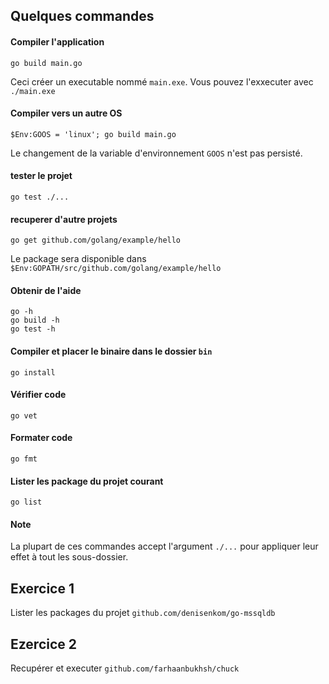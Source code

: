 ## Quelques commandes

#### Compiler l'application 
`go build main.go`  

Ceci créer un executable nommé `main.exe`. Vous pouvez l'exxecuter avec `./main.exe` 

#### Compiler vers un autre OS
 `$Env:GOOS = 'linux'; go build main.go`  

Le changement de la variable d'environnement `GOOS` n'est pas persisté.

#### tester le projet
 `go test ./...`  

#### recuperer d'autre projets
 `go get github.com/golang/example/hello`  

Le package sera disponible dans `$Env:GOPATH/src/github.com/golang/example/hello` 

#### Obtenir de l'aide
`go -h`  
`go build -h`  
`go test -h`
  
#### Compiler et placer le binaire dans le dossier `bin`

 `go install`  

#### Vérifier code
 `go vet`  

#### Formater code
 `go fmt`

#### Lister les package du projet courant 
`go list`

#### Note

La plupart de ces commandes accept l'argument `./...` pour appliquer leur effet à tout les sous-dossier. 


## Exercice 1

Lister les packages du projet `github.com/denisenkom/go-mssqldb`  

## Ezercice 2

Recupérer et executer `github.com/farhaanbukhsh/chuck`